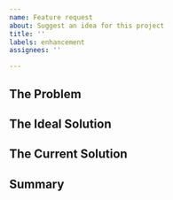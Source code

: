```yaml
---
name: Feature request
about: Suggest an idea for this project
title: ''
labels: enhancement
assignees: ''

---
```


## The Problem
<!-- A clear and concise description of what the problem is. Ex. I'm always frustrated when [...] -->

## The Ideal Solution
<!-- A clear and concise description of what you want to happen. -->

## The Current Solution
<!-- A clear and concise description of any alternative solutions or features you've considered. -->

## Summary
<!-- A short summary of what you are requesting. -->
